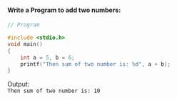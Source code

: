 #### Write a Program to add two numbers:

``` c
// Program

#include <stdio.h>
void main()
{
    int a = 5, b = 6;
    printf("Then sum of two number is: %d", a + b);
}

```

Output: <br/>
```Then sum of two number is: 10```